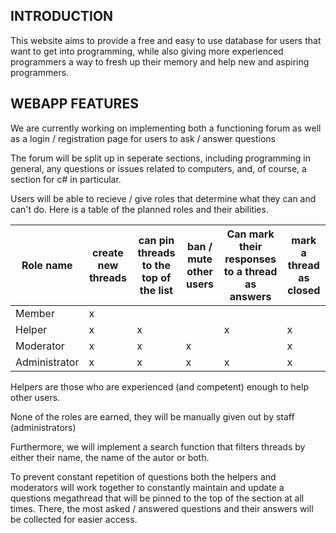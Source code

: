 ## INTRODUCTION
This website aims to provide a free and easy to use database for users
that want to get into programming, while also giving more experienced
programmers a way to fresh up their memory and help new and aspiring programmers.

## WEBAPP FEATURES
We are currently working on implementing both a functioning forum as well
as a login / registration page for users to ask / answer questions

The forum will be split up in seperate sections, including programming in general,
any questions or issues related to computers, and, of course, a section for c# in particular.

Users will be able to recieve / give roles that determine what they can and can't do.
Here is a table of the planned roles and their abilities.

| Role name | create new threads | can pin threads to the top of the list |	ban / mute other users | Can mark their responses to a thread as answers | mark a thread as closed
|--|--|--|--|--|--|
| Member | x |  |  |  |  |
| Helper | x | x | | x | x |
| Moderator | x | x | x |  | x |
| Administrator | x | x | x | x | x |


Helpers are those who are experienced (and competent) enough to help other users.

None of the roles are earned, they will be manually given out by staff (administrators)

Furthermore, we will implement a search function that filters threads by either their name, the name of the autor or both.

To prevent constant repetition of questions both the helpers and moderators will work together to constantly maintain and update a questions megathread that will be pinned to the top of the section at all times.
There, the most asked / answered questions and their answers will be collected for easier access.
